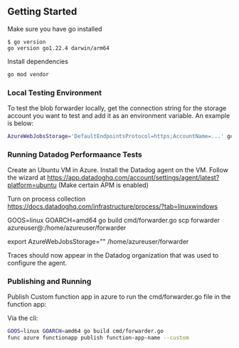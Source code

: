 ## Getting Started

Make sure you have go installed
```
$ go version
go version go1.22.4 darwin/arm64
```

Install dependencies
```bash
go mod vendor
```

### Local Testing Environment

To test the blob forwarder locally, get the connection string for the storage account you want to test and add it as an environment variable.
An example is below:

```bash
AzureWebJobsStorage='DefaultEndpointsProtocol=https;AccountName=...' go run cmd/forwarder/forwarder.go
```

### Running Datadog Performaance Tests
Create an Ubuntu VM in Azure.
Install the Datadog agent on the VM.
Follow the wizard at https://app.datadoghq.com/account/settings/agent/latest?platform=ubuntu
(Make certain APM is enabled)

Turn on process collection
https://docs.datadoghq.com/infrastructure/process/?tab=linuxwindows

GOOS=linux GOARCH=amd64 go build cmd/forwarder.go
scp forwarder azureuser@<VM IP ADDRESS>:/home/azureuser/forwarder


export AzureWebJobsStorage="<VALID CONNECTION STRING>"
/home/azureuser/forwarder

Traces should now appear in the Datadog organization that was used to configure the agent.


### Publishing and Running
Publish Custom function app in azure to run the cmd/forwarder.go file in the function app:

Via the cli:
```bash
GOOS=linux GOARCH=amd64 go build cmd/forwarder.go
func azure functionapp publish function-app-name --custom
```

